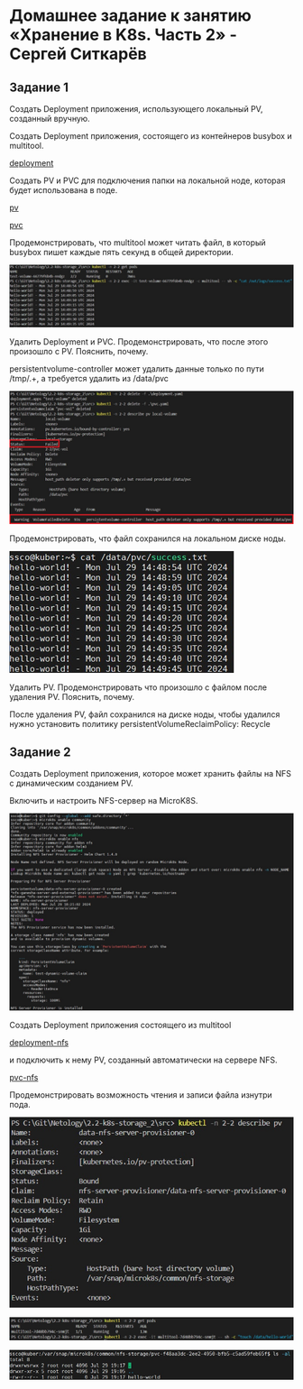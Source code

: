 # Домашнее задание к занятию «Хранение в K8s. Часть 2» - Сергей Ситкарёв

## Задание 1

Создать Deployment приложения, использующего локальный PV, созданный вручную.

Создать Deployment приложения, состоящего из контейнеров busybox и multitool.

[deployment](https://github.com/SSitkarev/2.2-k8s-storage_2/blob/main/src/deployment.yaml)

Создать PV и PVC для подключения папки на локальной ноде, которая будет использована в поде.

[pv](https://github.com/SSitkarev/2.2-k8s-storage_2/blob/main/src/pv.yaml)

[pvc](https://github.com/SSitkarev/2.2-k8s-storage_2/blob/main/src/pvc.yaml)

Продемонстрировать, что multitool может читать файл, в который busybox пишет каждые пять секунд в общей директории.

![Задание1](https://github.com/SSitkarev/2.2-k8s-storage_2/blob/main/img/1.jpg)

Удалить Deployment и PVC. Продемонстрировать, что после этого произошло с PV. Пояснить, почему.

persistentvolume-controller может удалить данные только по пути /tmp/.+, а требуется удалить из /data/pvc

![Задание1](https://github.com/SSitkarev/2.2-k8s-storage_2/blob/main/img/2.jpg)

Продемонстрировать, что файл сохранился на локальном диске ноды. 

![Задание1](https://github.com/SSitkarev/2.2-k8s-storage_2/blob/main/img/3.jpg)

Удалить PV. Продемонстрировать что произошло с файлом после удаления PV. Пояснить, почему.

После удаления PV, файл сохранился на диске ноды, чтобы удалился нужно установить политику persistentVolumeReclaimPolicy: Recycle

## Задание 2

Создать Deployment приложения, которое может хранить файлы на NFS с динамическим созданием PV.

Включить и настроить NFS-сервер на MicroK8S.

![Задание2](https://github.com/SSitkarev/2.2-k8s-storage_2/blob/main/img/4.jpg)

Создать Deployment приложения состоящего из multitool

[deployment-nfs](https://github.com/SSitkarev/2.2-k8s-storage_2/blob/main/src/deployment-nfs.yaml)

и подключить к нему PV, созданный автоматически на сервере NFS.

[pvc-nfs](https://github.com/SSitkarev/2.2-k8s-storage_2/blob/main/src/pvc-nfs.yaml)

Продемонстрировать возможность чтения и записи файла изнутри пода.

![Задание2](https://github.com/SSitkarev/2.2-k8s-storage_2/blob/main/img/5.jpg)

![Задание2](https://github.com/SSitkarev/2.2-k8s-storage_2/blob/main/img/6.jpg)

![Задание2](https://github.com/SSitkarev/2.2-k8s-storage_2/blob/main/img/7.jpg)